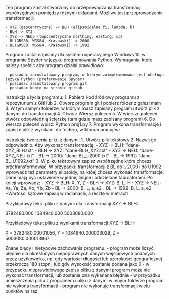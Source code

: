 Ten program został stworzony do przeprowadzania transformacji współrzędnych pomiędzy różnymi układami. Możliwe jest przeprowadzenie transformacji:

	- XYZ (geocentryczne) -> BLH (elipsoidalne fi, lambda, h)
	- BLH -> XYZ
	- XYZ -> NEUp (topocentryczne northing, easting, up)
	- BL(GRS80, WGS84, Krasowski) -> 2000
	- BL(GRS80, WGS84, Krasowski) -> 1992 

Program został napisany dla systemu operacyjnego Windows 10, w programie Spyder w języku programowania Python. Wymagania, które nalezy spełnić aby program działał prawidłowo:

	- posiadać zainstalowany program, w którym zaimplemenowna jest obsługa języka Python (preferowanie Spyder)
	- posiadać zainstalowany program git
	- posiadać konto na stronie github

Instrukcja użycia programu:
	1. Pobierz kod źródłowy programu z repozyturium z GitHub
	2. Otwórz program git i pobierz folder z gałezi main
	3. W tym samym folderze, w którym masz zapisany program utwórz plik z danymi do transformacji
	4. Otwórz Wiersz poleceń
	5. W wierszu poleceń otwórz odpowiednią ścierzkę (tam gdzie masz zapisany program)
	6. Do wiersza poleceń wpisz:
		Python proj1.py <nazwa pliku z danymi>
	7. Program wykona transformację i zapisze plik z wynikami do folderu, w którym pracujesz

Instrukcja tworzenia pliku z danymi:
	1. Utwórz plik tekstowy
	2. Nazwij go odpowiednio. Aby wykonać transformację:
		- XYZ -> BLH: "dane-XYZ_BLH.txt"
		- BLH -> XYZ: "dane-BLH_XYZ.txt"
		- XYZ -> NEU: "dane-XYZ_NEU.txt"
		- BL -> 2000: "dane-BL_U2000.txt"
		- BL -> 1992: "dane-BL_U1992.txt"
	3. W pliku tekstowym zapisz współrzędne które chcesz przetransformować. W przypadku transformacji z BL do U2000 i do U1992 wprowadź też parametry elipsoidy, na któej chcesz wykonać transformacje.
	Dane mają być ustawione w jednej linijce i oddzielone tabulatorami. Po koleji wprowadź:
		- XYZ -> BLH: X, Y, Z
		- BLH -> XYZ: B, L, H
		- XYZ -> NEU: Xa, Ya, Za, Xb, Yb, Zb
		- BL -> 2000: B, L, a, e2
		- BL -> 1992: B, L, a, e2
	*Wartości kątowe zapisuj w radianach, a resztę w metrach

Przykładowy tekst pliku z danymi dla transformacji XYZ -> BLH:

3782480.000	1084940.000	5003080.000

Przykładowy tekst pliku z wynikami transformacji XYZ -> BLH:

X = 3782480.00001056, Y = 1084940.000003029, Z = 5003080.000013967


Znane błędy i nietypowe zachowania programu:
	- program może liczyć błędnie dla określonych niepoprawnych danych wejściowych podanych przez użytkownika, np. gdy wartości długości lub szerokości geograficznej przekroczą 180 stopni, lub gdy wysokość 
	zostanie podana jako 0
	- w przypadku nieprawidłowego zapisu pliku z danymi program może nie wykonać transformacji, lub zostanie ona wykanana błędnie
	- w przypadku umieszczenia pliku z programem i pliku z danymi w innym folderze program nie wykona transformacji
	- program nie wykonuje transformacji wielu punktów na raz